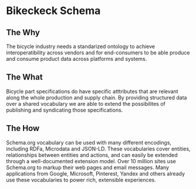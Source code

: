# Bikeckeck Schema

## The Why

The bicycle industry needs a standarized ontology to achieve interoperatibility across vendors and for end-consumers to be able produce and consume product data across platforms and systems.

## The What

Bicycle part specifications do have specific atttributes that are relevant along the whole production and supply chain. By providing structured data over a shared vocabulary we are able to extend the possibilites of publishing and syndicating those specifications.


## The How

Schema.org vocabulary can be used with many different encodings, including RDFa, Microdata and JSON-LD. These vocabularies cover entities, relationships between entities and actions, and can easily be extended through a well-documented extension model. Over 10 million sites use Schema.org to markup their web pages and email messages. Many applications from Google, Microsoft, Pinterest, Yandex and others already use these vocabularies to power rich, extensible experiences.

